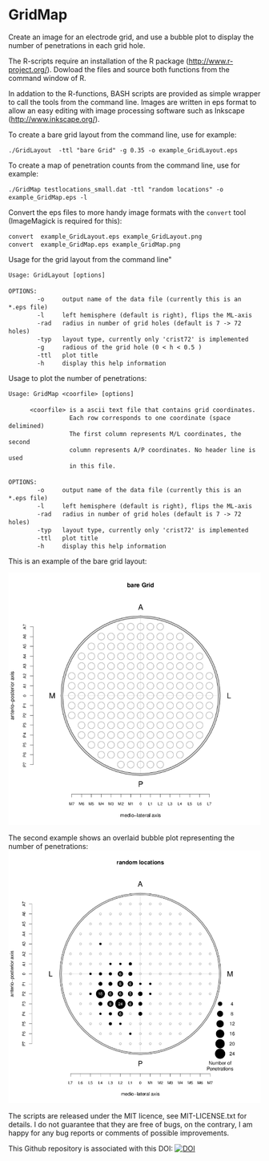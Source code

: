 GridMap
=======

Create an image for an electrode grid, and use a bubble plot to display the number of penetrations in each grid hole.

The R-scripts require an installation of the R package (http://www.r-project.org/). Dowload the files and source both functions from the command window of R.

In addation to the R-functions, BASH scripts are provided as simple wrapper to call the tools from the command line. Images are written in eps format to allow an easy editing with image processing software such as Inkscape (http://www.inkscape.org/).

To create a bare grid layout from the command line, use for example:

    ./GridLayout  -ttl "bare Grid" -g 0.35 -o example_GridLayout.eps

To create a map of penetration counts from the command line, use for example:

    ./GridMap testlocations_small.dat -ttl "random locations" -o example_GridMap.eps -l

Convert the eps files to more handy image formats with the `convert` tool (ImageMagick is required for this):

    convert  example_GridLayout.eps example_GridLayout.png
    convert  example_GridMap.eps example_GridMap.png

Usage for the grid layout from the command line"

    Usage: GridLayout [options]

    OPTIONS:
            -o     output name of the data file (currently this is an *.eps file)
            -l     left hemisphere (default is right), flips the ML-axis
            -rad   radius in number of grid holes (default is 7 -> 72 holes)
            -typ   layout type, currently only 'crist72' is implemented
            -g     radious of the grid hole (0 < h < 0.5 )
            -ttl   plot title
            -h     display this help information

Usage to plot the number of penetrations:

    Usage: GridMap <coorfile> [options]

          <coorfile> is a ascii text file that contains grid coordinates.
                     Each row corresponds to one coordinate (space delimined)
                     The first column represents M/L coordinates, the second
                     column represents A/P coordinates. No header line is used
                     in this file.

    OPTIONS:
            -o     output name of the data file (currently this is an *.eps file)
            -l     left hemisphere (default is right), flips the ML-axis
            -rad   radius in number of grid holes (default is 7 -> 72 holes)
            -typ   layout type, currently only 'crist72' is implemented
            -ttl   plot title
            -h     display this help information


This is an example of the bare grid layout:

![](example_GridLayout.png?raw=true)

The second example shows an overlaid bubble plot representing the number of penetrations:
![](example_GridMap.png?raw=true)

The scripts are released under the MIT licence, see MIT-LICENSE.txt for details. I do not guarantee that they are free of bugs, on the contrary, I am happy for any bug reports or comments of possible improvements.

This Github repository is associated with this DOI: [![DOI](https://zenodo.org/badge/4883/wzinke/GridMap.png)](http://dx.doi.org/10.5281/zenodo.10695)

